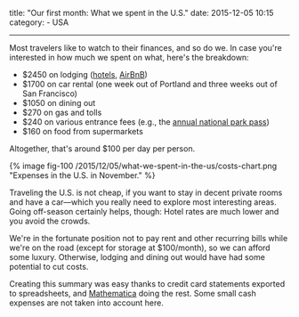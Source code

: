 title: "Our first month: What we spent in the U.S."
date: 2015-12-05 10:15
category:
	- USA
	
---

Most travelers like to watch to their finances, and so do we. In case you're interested in how much we spent on what, here's the breakdown:

* $2450 on lodging ([hotels](http://www.booking.com/), [AirBnB](https://www.airbnb.com/))
* $1700 on car rental (one week out of Portland and three weeks out of San Francisco)
* $1050 on dining out
* $270 on gas and tolls
* $240 on various entrance fees (e.g., the [annual national park pass](http://www.nps.gov/findapark/passes.htm))
* $160 on food from supermarkets

Altogether, that's around $100 per day per person.

{% image fig-100 /2015/12/05/what-we-spent-in-the-us/costs-chart.png "Expenses in the U.S. in November." %}

Traveling the U.S. is not cheap, if you want to stay in decent private rooms and have a car—which you really need to explore most interesting areas. Going off-season certainly helps, though: Hotel rates are much lower and you avoid the crowds.

We're in the fortunate position not to pay rent and other recurring bills while we're on the road (except for storage at $100/month), so we can afford some luxury. Otherwise, lodging and dining out would have had some potential to cut costs.

Creating this summary was easy thanks to credit card statements exported to spreadsheets, and [Mathematica](https://www.wolfram.com/mathematica/) doing the rest. Some small cash expenses are not taken into account here.
